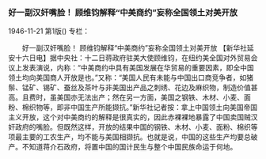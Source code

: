 ### 好一副汉奸嘴脸！  顾维钧解释“中美商约”妄称全国领土对美开放

1946-11-21
第1版()
专栏：

　　好一副汉奸嘴脸！
    顾维钧解释“中美商约”妄称全国领土对美开放
    【新华社延安十六日电】据中央社：十二日蒋政府驻美大使顾维钧，在纽约美全国对外贸易会议上发表演说，内称：“中美商约中具有美国发展在华贸易的重要因素，即全中国领土均向美国商人开放是也。”又称：“美国人民有未能与中国出口商竞争者，如猪鬃、锰矿、锡矿、蚕丝及茶叶与非美国出产品之刺绣、花边及麻织物，制造价值甚高。且费时，虽美国亦无法出产；然在另一方面，美国之钢铁、木材、小麦、面粉、棉织物等，即非中国生产所能撷抗。”新华社记者按：拿上中国领土向美国帝国主义开放，这个对中美商约的解释是很真实的，因此赤裸裸地暴露了中国卖国贼汉奸政府的嘴脸。但既然这样，开放的结果中国的钢铁、木材、小麦、面粉、棉织等项最主要的工农生产，均不能与美国相撷抗。也就是说，中国的这些生产均要总破产。不知道蒋介石政府，将置中国的国计民生与整个中国民族命运于何地。
